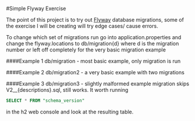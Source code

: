 #Simple Flyway Exercise

The point of this project is to try out [Flyway](https://flywaydb.org/) database migrations, some of the exercise I will be creating will try edge cases/ cause errors.

To change which set of migrations run go into application.properties and change the flyway.locations to db/migration{d} where d is the migration number or left off completely for the very basic migration example

####Example 1
db/migration - most basic example, only migration is run

####Example 2
db/migration2 - a very basic example with two migrations

####Example 3
db/migration3 - slightly malformed example migration skips V2__{descriptions}.sql, still works. It worth running
```SQL
SELECT * FROM "schema_version"
```

in the h2 web console and look at the resulting table.